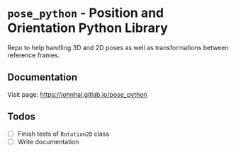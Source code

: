 # `pose_python` - Position and Orientation Python Library

Repo to help handling 3D and 2D poses as well as transformations between reference frames.

## Documentation
Visit page: <https://johnhal.gitlab.io/pose_python>

## Todos

- [ ] Finish tests of `Rotation2D` class
- [ ] Write documentation
